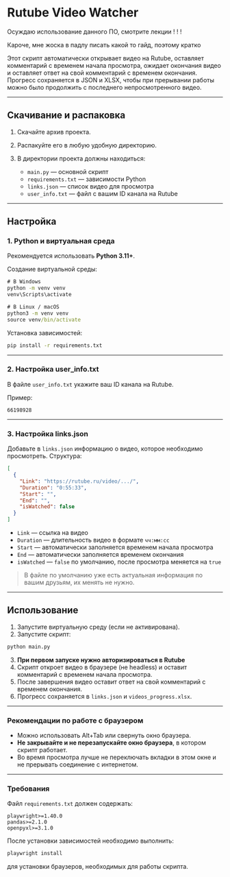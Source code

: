 # **Rutube Video Watcher**
Осуждаю использование данного ПО, смотрите лекции ! ! !

Кароче, мне жоска в падлу писать какой то гайд, поэтому кратко



Этот скрипт автоматически открывает видео на Rutube, оставляет комментарий с временем начала просмотра, ожидает окончания видео и оставляет ответ на свой комментарий с временем окончания. Прогресс сохраняется в JSON и XLSX, чтобы при прерывании работы можно было продолжить с последнего непросмотренного видео.

---

## Скачивание и распаковка

1. Скачайте архив проекта.
2. Распакуйте его в любую удобную директорию.
3. В директории проекта должны находиться:

   * `main.py` — основной скрипт
   * `requirements.txt` — зависимости Python
   * `links.json` — список видео для просмотра
   * `user_info.txt` — файл с вашим ID канала на Rutube

---

## Настройка

### 1. Python и виртуальная среда

Рекомендуется использовать **Python 3.11+**.

Создание виртуальной среды:

```cmd
# В Windows
python -m venv venv
venv\Scripts\activate

# В Linux / macOS
python3 -m venv venv
source venv/bin/activate
```

Установка зависимостей:

```cmd
pip install -r requirements.txt
```

---

### 2. Настройка user_info.txt

В файле `user_info.txt` укажите ваш ID канала на Rutube.

Пример:

```
66198928
```

---

### 3. Настройка links.json

Добавьте в `links.json` информацию о видео, которое необходимо просмотреть. Структура:

```json
[
  {
    "Link": "https://rutube.ru/video/.../",
    "Duration": "0:55:33",
    "Start": "",
    "End": "",
    "isWatched": false
  }
]
```

* `Link` — ссылка на видео
* `Duration` — длительность видео в формате `чч:мм:сс`
* `Start` — автоматически заполняется временем начала просмотра
* `End` — автоматически заполняется временем окончания
* `isWatched` — `false` по умолчанию, после просмотра меняется на `true`

> В файле по умолчанию уже есть актуальная информация по вашим друзьям, их менять не нужно.

---

## Использование

1. Запустите виртуальную среду (если не активирована).
2. Запустите скрипт:

```cmd
python main.py
```
3. **При первом запуске нужно авторизироваться в Rutube**
4. Скрипт откроет видео в браузере (не headless) и оставит комментарий с временем начала просмотра.
5. После завершения видео оставит ответ на свой комментарий с временем окончания.
6. Прогресс сохраняется в `links.json` и `videos_progress.xlsx`.

---

### Рекомендации по работе с браузером

* Можно использовать Alt+Tab или свернуть окно браузера.
* **Не закрывайте и не перезапускайте окно браузера**, в котором скрипт работает.
* Во время просмотра лучше не переключать вкладки в этом окне и не прерывать соединение с интернетом.

---

### Требования

Файл `requirements.txt` должен содержать:

```
playwright>=1.40.0
pandas>=2.1.0
openpyxl>=3.1.0
```

После установки зависимостей необходимо выполнить:

```cmd
playwright install
```

для установки браузеров, необходимых для работы скрипта.

